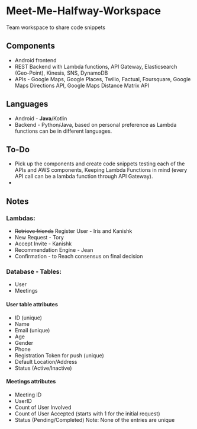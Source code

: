 # Meet-Me-Halfway-Workspace

Team workspace to share code snippets

## Components

* Android frontend
* REST Backend with Lambda functions, API Gateway, Elasticsearch (Geo-Point), Kinesis, SNS, DynamoDB
* APIs - Google Maps, Google Places, Twilio, Factual, Foursquare, Google Maps Directions API, Google Maps Distance Matrix API

## Languages

* Android - **Java**/Kotlin
* Backend - Python/Java, based on personal preference as Lambda functions can be in different languages.

## To-Do

* Pick up the components and create code snippets testing each of the APIs and AWS components, Keeping Lambda Functions in mind (every API call can be a lambda function through API Gateway).
* 

## Notes

### Lambdas:

* ~~Retrieve friends~~ Register User - Iris and Kanishk
* New Request - Tory
* Accept Invite - Kanishk
* Recommendation Engine - Jean
* Confirmation - to Reach consensus on final decision

### Database - Tables:

* User
* Meetings

#### User table attributes

* ID (unique)
* Name
* Email (unique)
* Age
* Gender
* Phone
* Registration Token for push (unique)
* Default Location/Address
* Status (Active/Inactive)

#### Meetings attributes

* Meeting ID 
* UserID 
* Count of User Involved
* Count of User Accepted (starts with 1 for the initial request)
* Status (Pending/Completed)
Note: None of the entries are unique

